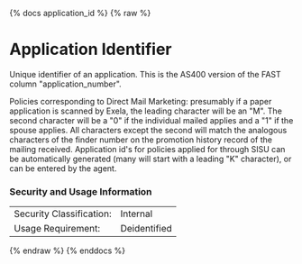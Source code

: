 {% docs application_id %}
{% raw %}

<a name="application_id"></a>
# Application Identifier

Unique identifier of an application. This is the AS400 version of the
FAST column "application_number".

Policies corresponding to Direct Mail Marketing: presumably if a paper 
application is scanned by Exela, the leading character will be an "M". 
The second character will be a "0" if the individual mailed applies and
a "1" if the spouse applies. All characters except the second will match
the analogous characters of the finder number on the promotion history
record of the mailing received. Application id's for policies applied 
for through SISU can be automatically generated (many will start 
with a leading "K" character), or can be entered by the agent.

<!--- NOTE: If information is added to this definition, please update the 
markdown file for application_number as well. Both naming conventions 
are preserved to ensure visibility into both administrative systems, though 
once a policy is included in the gold.policies table, policy identifiers from
both systems are joined in a single column: application_id. -->

### Security and Usage Information
|    |    |
|---|---|
|Security Classification:| Internal |
|Usage Requirement:| Deidentified |

{% endraw %}
{% enddocs %}